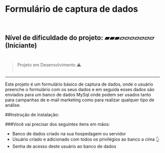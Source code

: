 # Formulário de captura de dados<br><br>

Nível de dificuldade do projeto:
▰▰▰▱▱▱▱▱▱▱ (Iniciante)<br/><br/>
---

>Projeto em Desenvolvimento ⚠️<br><br>

---

<p>Este projeto é um formulário básico de captura de dados, onde o usuário preenche o formulário com os seus dados e em seguida esses dados são enviados para um banco de dados MySql onde podem ser usados tanto para campanhas de e-mail marketing como para realizar qualquer tipo de análise.</p>

##Instrução de instalação:

###Você vai precisar dos seguintes itens em mãos:

- Banco de dados criado na sua hospedagem ou servidor
- Usuário criado e adicionado com todos os privilégios ao banco a cima 👆
- Senha de acesso deste usuário ao banco de dados
